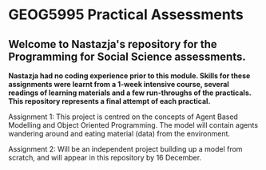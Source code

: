 # GEOG5995 Practical Assessments
## Welcome to Nastazja's repository for the Programming for Social Science assessments. 

**Nastazja had no coding experience prior to this module. Skills for these assignments were learnt from a 1-week intensive course, several readings of learning materials and a few run-throughs of the practicals. This repository represents a final attempt of each practical.**

Assignment 1: This project is centred on the concepts of Agent Based Modelling and Object Oriented Programming. The model will contain agents wandering around and eating material (data) from the environment. 

Assignment 2: Will be an independent project building up a model from scratch, and will appear in this repository by 16 December.
